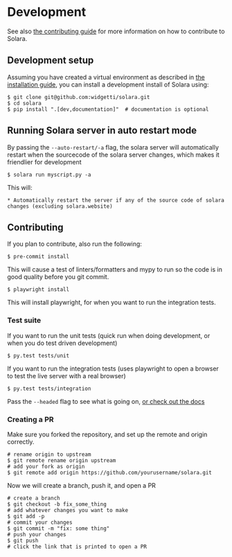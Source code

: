# Development

See also [the contributing guide](/documentation/advanced/development/contribute) for more information on how to contribute to Solara.
## Development setup

Assuming you have created a virtual environment as described in [the installation guide](/documentation/getting_started/installing), you can install a development install of Solara using:

    $ git clone git@github.com:widgetti/solara.git
    $ cd solara
    $ pip install ".[dev,documentation]"  # documentation is optional


## Running Solara server in auto restart mode

By passing the `--auto-restart/-a` flag, the solara server will automatically restart when the sourcecode of the solara server changes, which makes it friendlier for development

    $ solara run myscript.py -a

This will:

    * Automatically restart the server if any of the source code of solara changes (excluding solara.website)

## Contributing

If you plan to contribute, also run the following:

    $ pre-commit install

This will cause a test of linters/formatters and mypy to run so the code is in good quality before you git commit.

    $ playwright install

This will install playwright, for when you want to run the integration tests.

### Test suite

If you want to run the unit tests (quick run when doing development, or when you do test driven development)

    $ py.test tests/unit


If you want to run the integration tests (uses playwright to open a browser to test the live server with a real browser)

    $ py.test tests/integration

Pass the `--headed` flag to see what is going on, [or check out the docs](https://playwright.dev/python/docs/intro)


### Creating a PR

Make sure you forked the repository, and set up the remote and origin correctly.

```
# rename origin to upstream
$ git remote rename origin upstream
# add your fork as origin
$ git remote add origin https://github.com/yourusername/solara.git
```

Now we will create a branch, push it, and open a PR

```
# create a branch
$ git checkout -b fix_some_thing
# add whatever changes you want to make
$ git add -p
# commit your changes
$ git commit -m "fix: some thing"
# push your changes
$ git push
# click the link that is printed to open a PR
```
